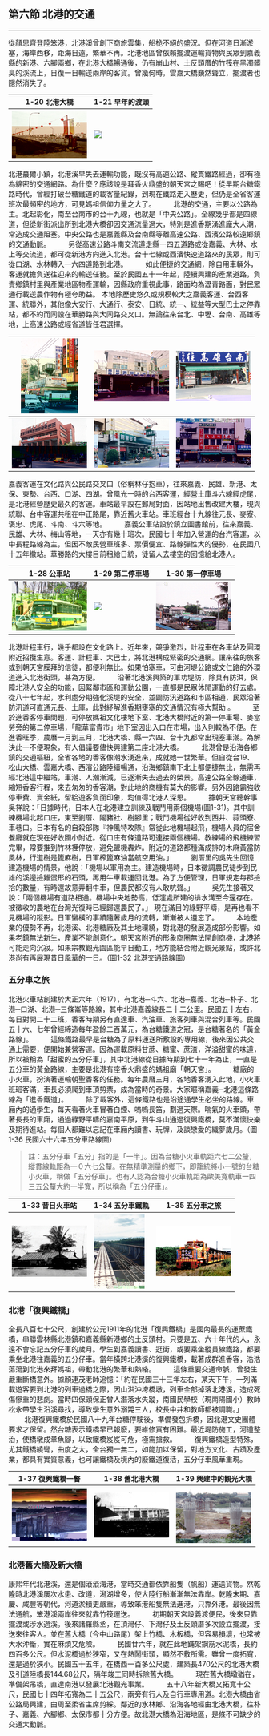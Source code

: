 ## 第六節 北港的交通
---

從顏思齊登陸笨港，北港溪曾創下商旅雲集，船桅不絕的盛況。但在河道日漸淤塞，海岸西移，距海日遠，繁華不再。北港地區曾依賴擺渡運輸貨物與民眾到嘉義縣的新港、六腳兩鄉，在北港大橋暢通後，仍有崩山村、土反頭厝的竹筏在黑濁髒臭的溪流上，日復一日輸送兩岸的客貨。曾幾何時，雲嘉大橋巍然聳立，擺渡者也隱然消失了。

| 1-20 北港大橋 | 1-21 早年的渡頭 |
| ------------------ | ------------------ |
| ![](img/1-20.jpg) | ![](img/1-21.jpg) |

北港蕞爾小鎮，北港溪早失去運輸功能，既沒有高速公路、縱貫鐵路經過，卻有極為綿密的交通網路。為什麼？應該說是拜香火鼎盛的朝天宮之賜吧！從早期台糖鐵路時代，曾經打破台糖鐵道的載客量紀錄，到現在鐵路走入歷史，但仍是全省客運班次最頻密的地方，可見媽祖信仰力量之大了。
　
　北港的交通，主要以公路為主。北起彰化，南至台南市的台十九線，也就是「中央公路」。全線幾乎都是四線道，但從新街派出所到北港大橋卻因交通流量過大，特別是進香期湧進龐大人潮，常造成交通阻塞。中央公路也是嘉義縣及台南縣等離高速公路、西濱公路較遠鄉鎮的交通動脈。
　
　另從高速公路斗南交流道走縣一四五道路或從嘉義、大林、水上等交流道，都可從新港方向進入北港。台十七線或西濱快速道路來的民眾，則可從口湖、水林轉入一六四道路到北港。
　
　如此便捷的交通網，除自用車輛外，客運就擔負送往迎來的輸送任務。至於民國五十一年起，陸續興建的產業道路，負責鄉鎮村里與產業地區物產運輸，因縣政府重視此事，路面均為瀝青路面，對民眾通行載送農作物有極夸助益。
本地除歷史悠久或規模較大之嘉義客運、台西客運、統聯外，其他像大安行、大通行、泰安、日統、統一、統益等大型巴士之停靠站，都不約而同設在華勝路與大同路交叉口。無論往來台北、中壢、台南、高雄等地，上高速公路或經省道皆任君選擇。

| ![](img/1-22.jpg) | ![](img/1-23.jpg) | ![](img/1-24.jpg) |
| ------------------ | ------------------ | ------------------ | 
| ![](img/1-25.jpg) | ![](img/1-26.jpg) | ![](img/1-27.jpg) |

嘉義客運在文化路與公民路交叉口（俗稱林仔抱車），往來嘉義、民雄、新港、太保、東勢、台西、口湖、四湖。曾風光一時的台西客運，經營土庫斗六線經虎尾，是北港經營歷史最久的客運。車站最早設在郵局對面，因站地出售改建大樓，現與統聯、台中客運共租在中正路尾，靠近舊火車站。車班經台十九線往元長、麥寮、褒忠、虎尾、斗南、斗六等地。
　
　嘉義公車站設於鎮立圖書館前，往來嘉義、民雄、大林、梅山等地，一天亦有幾十班次。民國七十年加入營運的台汽客運，以中長程路線為主，但因不敵民營車班多、票價便宜、路線彈性大的優勢，在民國八十五年撤站。華勝路的大樓目前租給日統，徒留人去樓空的回憶給北港人。

| 1-28 公車站 | 1-29 第二停車場 | 1-30 第一停車場 |
| ------------------ | ------------------ | ------------------ | 
| ![](img/1-28.jpg) | ![](img/1-29.jpg) | ![](img/1-30.jpg) |

北港計程車行，幾乎都設在文化路上。近年來，競爭激烈，計程車在各車站及圓環附近招攬生意。客運、計程車、大巴士，將北港構成緊密的交通網。讓來往的旅客或到朝天宮膜拜的信徒，都便利無比。如果怕塞車，可由河堤公路或文仁路的外環道進入北港街頭，甚為方便。
　
　沿著北港溪興築的軍功堤防，除具有防洪，保障北港人安全的功能，因緊鄰市區和運動公園，一直都是民眾休閒運動的好去處。從八十七年起，水利處分期強化溪堤的安全，並闢防汛道路和市區相通，民眾沿著防汛道可直通元長、土庫，此對紓解進香期壅塞的交通情況有極大幫助 。
　
　至於進香客停車問題，可停放媽祖文化樓地下室、北港大橋附近的第一停車場、麥當勞旁的第二停車場，「龍華富貴市」地下室因出入口在市場，出入則較為不便。在進香旺季，農曆一月到三月，北港大橋、縣一六四、台十九都常出現塞車潮。為解決此一不便現象，有人倡議要儘快興建第二座北港大橋。
　
　北港曾是沿海各鄉鎮的交通樞紐，全省各地的香客像潮水湧進來，成就她一世繁華。但自從台19、松山大橋、雲嘉大橋、西濱公路陸續暢通，沿海鄉鎮南下北上都便捷無比，無需再經北港這中繼站，車潮、人潮漸減，已逐漸失去過去的榮景。高速公路全線通車，縮短香客行程，來去匆匆的香客潮，對此地的商機有莫大的影響。另外因路霸強收停車費、賣金紙，留給遊客負面印象，均值得北港人深思。
　
　據朝天宮總幹事吳祥說：「日據時代，日本人在北港建立訓練及戰鬥用兩個機場(圖1-31)。其中訓練機場北起口庄，東至劉厝、閹豬社、樹腳里；戰鬥機場從好收到西井、蒜頭寮、車巷口。日本有名的自殺部隊『神風特攻隊』常從此地機場起飛，機場人員的宿舍餐廳就在現在好收國小附近。從口庄有條道路可連接兩個機場。教練場的飛機練習完畢，常要推到竹林裡停放，避免盟機轟炸。附近的道路都種滿成排的木麻黃當防風林，行道樹是篦麻樹，日軍榨篦麻油當航空用油。」
　
　劉厝里的吳先生回憶建造機場的情景，他說：「機場以軍用為主。建造機場時，日本徵調農民徒步到民雄的溪邊撿雞蛋形的石頭，再用牛車載運回北港。為了方便管理，日軍規定每郡撿拾的數量，有時還故意弄翻牛車，但農民都沒有人敢吭聲。」
　
　吳先生接著又說：「兩個機場有道路相通。機場中央地勢高，低漥處所建的排水溝至今還存在。被徵收的農地在台灣光復時已經歸還農民了。」 現在滿目的綠野平疇，是再也看不見機場的蹤影。日軍蠻橫的事蹟隨著歲月的流轉，漸漸被人遺忘了。
　
　本地產業的優勢不再，北港溪、北港糖廠及其土地環繞，對北港的發展造成部份影響。如果老鎮無法新生，產業不能創意化，朝天宮附近的形象商圈無法開創商機，北港將可能走向沉寂。如果宗教觀光園區能早日動工，地方能結合附近觀光景點，或許北港尚有再展現昔日風華的一日。（圖1-32 北港交通路線圖）
　
### 五分車之旅

北港火車站創建於大正六年（1917），有北港─斗六、北港─嘉義、北港─朴子、北港─口湖、北港─三條崙等路線，其中北港嘉義線長二十二公里。民國五十左右，每日對開二十二班，香客時期另有直達車、汽油車、旅客列車與混合列車等。民國五十六、七年曾經締造每年盈餘二百萬元，為台糖鐵道之冠，是台糖著名的「黃金路線」。
　
　這條鐵路最早是台糖為了原料運送所敷設的專用線，後來因公共交通上需要，便開始兼營客運。因為運載原料甘蔗、糖蜜、蔗渣，洋溢甜蜜的味道，所以被稱為「甜蜜的五分仔車」，其中北港線從日據時期到七十一年為止，一直是五分車的黃金路線，主要是北港有座香火鼎盛的媽祖廟「朝天宮」。
　
　糖廠的小火車，扮演著運輸朝聖香客的任務。每年農曆三月，各地香客湧入此地，小火車班班客滿，車長必須爬到車頂剪票，成為當時的奇景。大家暱稱嘉義─北港這條路線為「進香鐵道」。
　
　除了載客外，這條鐵路也是沿途通學生必坐的路線。車廂內的通學生，每天看著火車冒著白煙、嗚嗚長笛，劃過天際。喘氣的火車頭，帶著長長的車廂，通過綠野平疇的嘉南平原，到牛斗山通過復興鐵橋，莫不滿懷快樂及期待進站。每個人都難以忘記在車廂內讀書、玩牌，及談戀愛的織夢歲月。（圖1-36 民國六十六年五分車路線圖）

> 註：五分仔車「五分」指的是「一半」。因為台糖小火車軌距六七二公釐，縱貫線軌距為一０六七公釐。在無精準測量的鄉下，即籠統將小一號的台糖小火車，稱做「五分仔車」。也有人認為台糖小火車軌距為歐美寬軌車一四三五公釐大約一半寬，所以稱為「五分仔車」。


| 1-33 昔日火車站 | 1-34 五分車鐵軌 | 1-35 五分車之旅 |
| ------------------ | ------------------ | ------------------ | 
| ![](img/1-33.jpg) | ![](img/1-34.jpg) | ![](img/1-35.jpg) |

### 北港「復興鐵橋」 

全長八百七十公尺，創建於公元1911年的北港「復興鐵橋」是國內最長的運蔗鐵橋，串聯雲林縣北港鎮和嘉義縣新港鄉的土反頭村。只要是五、六十年代的人，永遠不會忘記五分仔車的歲月。學生到嘉義讀書、逛街，或要乘坐縱貫線鐵路，都要乘坐北港往嘉義的五分仔車。當年橫跨北港溪的復興鐵橋，載著成群進香客，浩浩蕩蕩到北港來拜媽祖，帶動北港的繁華和熱絡。
　
　這條重要交通命脈，曾發生嚴重斷橋意外。據顏連茂老師追憶：「約在民國三十三年左右，某天下午，一列滿載遊客要到北港的列車過橋之際，因山洪沖垮橋墩，列車全部掉落北港溪，造成死傷慘重的悲劇。當時四保頭保正曾人潛落水失蹤，南國民學校（現南陽國小）教師松永帶學生沿溪尋找，導致學生意外溺斃三人，校長中井和教師都被調職。」
　
　北港復興鐵橋於民國八十九年台糖停駛後，準備發包拆橋，因北港文史團體要求才保留。然台糖表示鐵橋早已報廢，要維修實有困難。最近堤防施工，河道整治，使橋墩成章魚腳，以致鐵橋岌岌可危，極需搶救。
　
　復興鐵橋造型特殊，尤其鐵橋繞彎，曲度之大，全台獨一無二，如能加以保留，對地方文化、古蹟及產業，都具有實質意義，也可讓鐵橋及境內的廢鐵道復活，五分仔車風華重現。

| 1-37 復興鐵橋一瞥 | 1-38 舊北港大橋 | 1-39 興建中的觀光大橋 |
| ------------------ | ------------------ | ------------------ | 
| ![](img/1-37.jpg) | ![](img/1-38.jpg) | ![](img/1-39.jpg) |

### 北港舊大橋及新大橋

康熙年代北港溪，還是個滾滾海港，當時交通都依靠船隻（帆船）運送貨物。然乾隆時北港溪屢次水患、改道，潟湖增多，使大陸行船漸漸無法靠岸。乾隆末期、嘉慶、咸豐等朝代，河道淤積更嚴重，導致笨港船隻無法進港，只靠外港。最後因無法通航，笨港溪兩岸往來就靠竹筏運送。
　
　初期朝天宮設義渡便民，後來只靠擺渡或涉水過溪。後來諸羅縣丞，在頂灣仔、下灣仔及土反頭厝多次設立擺渡，接送來往客人。並在舊大橋（今中山路尾）架上竹橋、木板橋，但容易損壞，也常被大水沖斷，實在麻煩又危險。
　
　民國廿六年，就在此地鋪架鋼筋水泥橋，長約四百多公尺。但水泥橋過於狹窄，又在熱鬧街頭，顯然不敷所需。雖曾一度拓寬，還是過於狹小。民國五十五年，在橋西一百多公尺處，建築長470公尺的北港大橋及引道陸橋長144.68公尺，隔年竣工同時拆除舊大橋。
　
　現在舊大橋墩猶在，準備架吊橋，直達南港以發展北港觀光事業。
　
　五十八年新大橋又拓寬十公尺，民國七十四年拓寬為二十五公尺，兩旁有行人及自行車專用道。北港大橋由省公路局興建，由周至柔省主席剪綵。鄰近的水林鄉、沿海各地經由北港大橋，往朴子、嘉義、六腳鄉、太保市都十分方便。故北港大橋為沿海地區，是條不可缺少的交通大動脈。